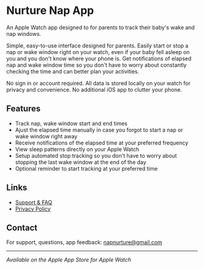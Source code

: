 # Nurture Nap App 

An Apple Watch app designed to for parents to track their baby's wake and nap windows. 

Simple, easy-to-use interface designed for parents. Easily start or stop a nap or wake window right on your watch, even if your 
baby fell asleep on you and you don't know where your phone is.
Get notifications of elapsed nap and wake window time so you don't have to worry about constantly checking the time and can better plan your activities. 

No sign in or account required. All data is stored locally on your watch for privacy and convenience. No additional iOS app to clutter your phone.

## Features

- Track nap, wake window start and end times
- Ajust the elapsed time manually in case you forgot to start a nap or wake window right away
- Receive notifications of the elapsed time at your preferred frequency
- View sleep patterns directly on your Apple Watch
- Setup automated stop tracking so you don't have to worry about stopping the last wake window at the end of the day
- Optional reminder to start tracking at your preferred time

## Links

- [Support & FAQ](support.md)
- [Privacy Policy](privacy_policy.md)

## Contact

For support, questions, app feedback: napnurture@gmail.com

---

*Available on the Apple App Store for Apple Watch*
